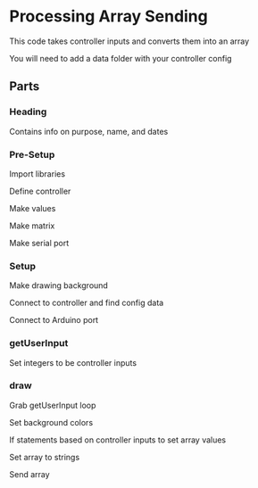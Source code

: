 # Processing Array Sending
This code takes controller inputs and converts them into an array

You will need to add a data folder with your controller config
## Parts
### Heading
Contains info on purpose, name, and dates
### Pre-Setup
Import libraries

Define controller

Make values

Make matrix

Make serial port
### Setup
Make drawing background

Connect to controller and find config data

Connect to Arduino port
### getUserInput
Set integers to be controller inputs
### draw
Grab getUserInput loop

Set background colors

If statements based on controller inputs to set array values

Set array to strings

Send array
